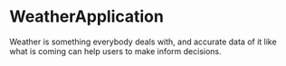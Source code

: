 # WeatherApplication
Weather is something everybody deals with, and accurate data of it like what is coming can help users to make inform decisions.
